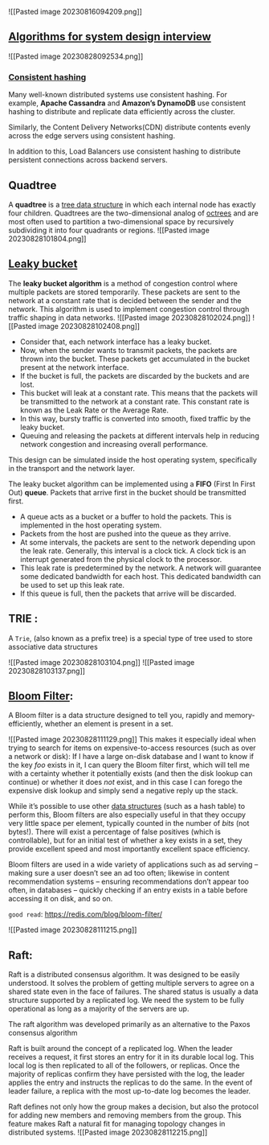 
![[Pasted image 20230816094209.png]]

## [Algorithms for  system design interview](https://www.youtube.com/watch?v=xbgzl2maQUU)

![[Pasted image 20230828092534.png]]

### [Consistent hashing](https://www.toptal.com/big-data/consistent-hashing)

Many well-known distributed systems use consistent hashing. For example, **Apache Cassandra** and **Amazon’s DynamoDB** use consistent hashing to distribute and replicate data efficiently across the cluster.

Similarly, the Content Delivery Networks(CDN) distribute contents evenly across the edge servers using consistent hashing.

In addition to this, Load Balancers use consistent hashing to distribute persistent connections across backend servers.

## Quadtree

A **quadtree** is a [tree data structure](https://en.wikipedia.org/wiki/Tree_data_structure "Tree data structure") in which each internal node has exactly four children. Quadtrees are the two-dimensional analog of [octrees](https://en.wikipedia.org/wiki/Octree "Octree") and are most often used to partition a two-dimensional space by recursively subdividing it into four quadrants or regions.
![[Pasted image 20230828101804.png]]

## [Leaky bucket ](https://www.scaler.com/topics/leaky-bucket-algorithm/)
The **leaky bucket algorithm** is a method of congestion control where multiple packets are stored temporarily. These packets are sent to the network at a constant rate that is decided between the sender and the network. This algorithm is used to implement congestion control through traffic shaping in data networks.
![[Pasted image 20230828102024.png]]
![[Pasted image 20230828102408.png]]

- Consider that, each network interface has a leaky bucket.
- Now, when the sender wants to transmit packets, the packets are thrown into the bucket. These packets get accumulated in the bucket present at the network interface.
- If the bucket is full, the packets are discarded by the buckets and are lost.
- This bucket will leak at a constant rate. This means that the packets will be transmitted to the network at a constant rate. This constant rate is known as the Leak Rate or the Average Rate.
- In this way, bursty traffic is converted into smooth, fixed traffic by the leaky bucket.
- Queuing and releasing the packets at different intervals help in reducing network congestion and increasing overall performance.

This design can be simulated inside the host operating system, specifically in the transport and the network layer.

The leaky bucket algorithm can be implemented using a **FIFO** (First In First Out) **queue**. Packets that arrive first in the bucket should be transmitted first.

- A queue acts as a bucket or a buffer to hold the packets. This is implemented in the host operating system.
- Packets from the host are pushed into the queue as they arrive.
- At some intervals, the packets are sent to the network depending upon the leak rate. Generally, this interval is a clock tick. A clock tick is an interrupt generated from the physical clock to the processor.
- This leak rate is predetermined by the network. A network will guarantee some dedicated bandwidth for each host. This dedicated bandwidth can be used to set up this leak rate.
- If this queue is full, then the packets that arrive will be discarded.

## TRIE :
A `Trie`, (also known as a prefix tree) is a special type of tree used to store associative data structures

![[Pasted image 20230828103104.png]]
![[Pasted image 20230828103137.png]]

## [Bloom Filter](https://llimllib.github.io/bloomfilter-tutorial/):
A Bloom filter is a data structure designed to tell you, rapidly and memory-efficiently, whether an element is present in a set.

![[Pasted image 20230828111129.png]]
This makes it especially ideal when trying to search for items on expensive-to-access resources (such as over a network or disk): If I have a large on-disk database and I want to know if the key _foo_ exists in it, I can query the Bloom filter first, which will tell me with a certainty whether it potentially exists (and then the disk lookup can continue) or whether it does _not_ exist, and in this case I can forego the expensive disk lookup and simply send a negative reply up the stack.

While it’s possible to use other [data structures](https://redis.com/ebook/part-1-getting-started/chapter-1-getting-to-know-redis/1-2-what-redis-data-structures-look-like/) (such as a hash table) to perform this, Bloom filters are also especially useful in that they occupy very little space per element, typically counted in the number of _bits_ (not bytes!). There will exist a percentage of false positives (which is controllable), but for an initial test of whether a key exists in a set, they provide excellent speed and most importantly excellent space efficiency.

Bloom filters are used in a wide variety of applications such as ad serving – making sure a user doesn’t see an ad too often; likewise in content recommendation systems – ensuring recommendations don’t appear too often, in databases – quickly checking if an entry exists in a table before accessing it on disk, and so on.

`good read`: https://redis.com/blog/bloom-filter/


![[Pasted image 20230828111215.png]]

## Raft:

Raft is a distributed consensus algorithm. It was designed to be easily understood. It solves the 
problem of getting multiple servers to agree on a shared state even in the face of failures. The shared status is usually a data structure supported by a replicated log. We need the system to be fully operational as long as a majority of the servers are up.

The raft algorithm was developed primarily as an alternative to the Paxos consensus algorithm

Raft is built around the concept of a replicated log. When the leader receives a request, it first stores an entry for it in its durable local log. This local log is then replicated to all of the followers, or replicas. Once the majority of replicas confirm they have persisted with the log, the leader applies the entry and instructs the replicas to do the same. In the event of leader failure, a replica with the most up-to-date log becomes the leader.

Raft defines not only how the group makes a decision, but also the protocol for adding new members and removing members from the group. This feature makes Raft a natural fit for managing topology changes in distributed systems.
![[Pasted image 20230828112215.png]]
